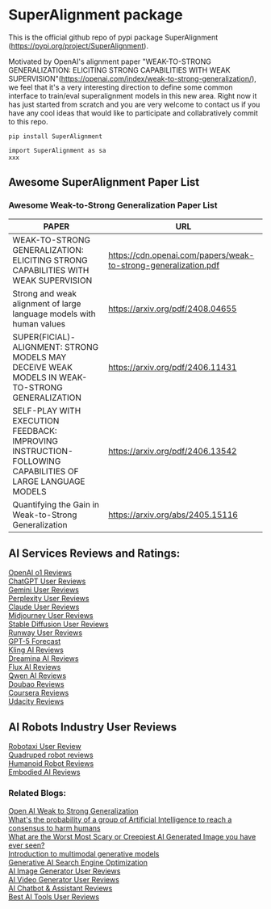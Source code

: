 # SuperAlignment package

This is the official github repo of pypi package SuperAlignment (https://pypi.org/project/SuperAlignment). 

Motivated by OpenAI's alignment paper "WEAK-TO-STRONG GENERALIZATION: ELICITING STRONG CAPABILITIES WITH WEAK SUPERVISION"(https://openai.com/index/weak-to-strong-generalization/), we feel that it's a very interesting direction to define some common interface to train/eval superalignment models in this new area. Right now it has just started from scratch and you are very welcome to contact us if you have any cool ideas that would like to participate and collabratively commit to this repo. 


```
pip install SuperAlignment
```


```
import SuperAlignment as sa
xxx
```

## Awesome SuperAlignment Paper List
### Awesome Weak-to-Strong Generalization Paper List

|  PAPER  | URL  |
|  ----  | ----  |
| WEAK-TO-STRONG GENERALIZATION: ELICITING STRONG CAPABILITIES WITH WEAK SUPERVISION | https://cdn.openai.com/papers/weak-to-strong-generalization.pdf |
| Strong and weak alignment of large language models with human values | https://arxiv.org/pdf/2408.04655 |
| SUPER(FICIAL)-ALIGNMENT: STRONG MODELS MAY DECEIVE WEAK MODELS IN WEAK-TO-STRONG GENERALIZATION | https://arxiv.org/pdf/2406.11431 |
| SELF-PLAY WITH EXECUTION FEEDBACK: IMPROVING INSTRUCTION-FOLLOWING CAPABILITIES OF LARGE LANGUAGE MODELS | https://arxiv.org/pdf/2406.13542 |
| Quantifying the Gain in Weak-to-Strong Generalization | https://arxiv.org/abs/2405.15116 |





## AI Services Reviews and Ratings: <br>
[OpenAI o1 Reviews](http://www.deepnlp.org/store/pub/pub-openai-o1) <br>
[ChatGPT User Reviews](http://www.deepnlp.org/store/pub/pub-chatgpt-openai) <br>
[Gemini User Reviews](http://www.deepnlp.org/store/pub/pub-gemini-google) <br>
[Perplexity User Reviews](http://www.deepnlp.org/store/pub/pub-perplexity) <br>
[Claude User Reviews](http://www.deepnlp.org/store/pub/pub-claude-anthropic) <br>
[Midjourney User Reviews](http://www.deepnlp.org/store/pub/pub-midjourney) <br>
[Stable Diffusion User Reviews](http://www.deepnlp.org/store/pub/pub-stable-diffusion) <br>
[Runway User Reviews](http://www.deepnlp.org/store/pub/pub-runway) <br>
[GPT-5 Forecast](http://www.deepnlp.org/store/pub/pub-gpt-5) <br>
[Kling AI Reviews](http://www.deepnlp.org/store/pub/pub-kling-kwai) <br>
[Dreamina AI Reviews](http://www.deepnlp.org/store/pub/pub-dreamina-douyin) <br>
[Flux AI Reviews](http://www.deepnlp.org/store/pub/pub-flux-1-black-forest-lab) <br>
[Qwen AI Reviews](http://www.deepnlp.org/store/pub/pub-qwen-alibaba) <br>
[Doubao Reviews](http://www.deepnlp.org/store/pub/pub-doubao-douyin) <br>
[Coursera Reviews](http://www.deepnlp.org/store/pub/pub-coursera) <br>
[Udacity Reviews](http://www.deepnlp.org/store/pub/pub-udacity) <br>

## AI Robots Industry User Reviews
[Robotaxi User Review](http://www.deepnlp.org/store/robotaxi) <br>
[Quadruped robot reviews](http://www.deepnlp.org/store/humanoid-robot) <br>
[Humanoid Robot Reviews](http://www.deepnlp.org/store/humanoid-robot) <br>
[Embodied AI Reviews](http://www.deepnlp.org/store/embodied-ai) <br>

### Related Blogs: <br>
[Open AI Weak to Strong Generalization](https://openai.com/index/weak-to-strong-generalization/) <br>
[What's the probability of a group of Artificial Intelligence to reach a consensus to harm humans](http://www.deepnlp.org/blog/agi-asi-what-is-the-probability-of-a-group-of-artificial-intelligence-to-reach-a-consensus-to-harm-humans) <br>
[What are the Worst Most Scary or Creepiest AI Generated Image you have ever seen?](http://www.deepnlp.org/blog/what-are-the-worst-most-scary-or-creepiest-ai-generated-image-you-have-ever-seen) <br>
[Introduction to multimodal generative models](http://www.deepnlp.org/blog/introduction-to-multimodal-generative-models) <br>
[Generative AI Search Engine Optimization](http://www.deepnlp.org/blog/generative-ai-search-engine-optimization-how-to-improve-your-content) <br>
[AI Image Generator User Reviews](http://www.deepnlp.org/store/image-generator) <br>
[AI Video Generator User Reviews](http://www.deepnlp.org/store/video-generator) <br>
[AI Chatbot & Assistant Reviews](http://www.deepnlp.org/store/chatbot-assistant) <br>
[Best AI Tools User Reviews](http://www.deepnlp.org/store/pub/) <br>

